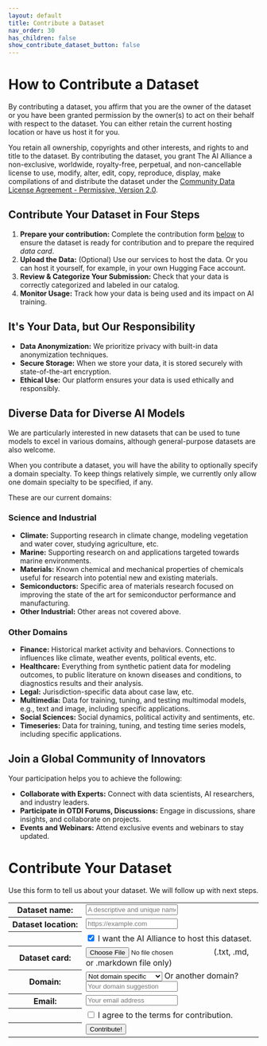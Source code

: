 ```yaml
---
layout: default
title: Contribute a Dataset
nav_order: 30
has_children: false
show_contribute_dataset_button: false
---
```


# How to Contribute a Dataset 

By contributing a dataset, you affirm that you are the owner of the dataset
or you have been granted permission by the owner(s) to act on their behalf with respect
to the dataset. You can either retain the current hosting location or have us host it for you.

You retain all ownership, copyrights and other interests, and rights to and title to the
dataset. By contributing the dataset, you grant The AI Alliance a non-exclusive, worldwide, royalty-free, perpetual, and non-cancellable license to use, modify, alter, edit, copy, reproduce, display, make compilations of and distribute the dataset under the
[Community Data License Agreement - Permissive, Version 2.0](https://cdla.dev/permissive-2-0/).

## Contribute Your Dataset in Four Steps

1. **Prepare your contribution:** Complete the contribution form [below](#contribute-your-dataset) to ensure the dataset is ready for contribution and to prepare the required _data card_.
2. **Upload the Data:** (Optional) Use our services to host the data. Or you can host it yourself, for example, in your own Hugging Face account.
3. **Review & Categorize Your Submission:** Check that your data is correctly categorized and labeled in our catalog.
4. **Monitor Usage:** Track how your data is being used and its impact on AI training.

## It's Your Data, but Our Responsibility

* **Data Anonymization:** We prioritize privacy with built-in data anonymization techniques.
* **Secure Storage:** When we store your data, it is stored securely with state-of-the-art encryption.
* **Ethical Use:** Our platform ensures your data is used ethically and responsibly.


## Diverse Data for Diverse AI Models

We are particularly interested in new datasets that can be used to tune models to excel in various domains, although general-purpose datasets are also welcome. 

When you contribute a dataset, you will have the ability to optionally specify a domain specialty. To keep things relatively simple, we currently only allow one domain specialty to be specified, if any.

These are our current domains:

### Science and Industrial

* **Climate:** Supporting research in climate change, modeling vegetation and water cover, studying agriculture, etc.
* **Marine:** Supporting research on and applications targeted towards marine environments.
* **Materials:** Known chemical and mechanical properties of chemicals useful for research into potential new and existing materials. 
* **Semiconductors:** Specific area of materials research focused on improving the state of the art for semiconductor performance and manufacturing.
* **Other Industrial:** Other areas not covered above.

### Other Domains

* **Finance:** Historical market activity and behaviors. Connections to influences like climate, weather events, political events, etc. 
* **Healthcare:** Everything from synthetic patient data for modeling outcomes, to public literature on known diseases and conditions, to diagnostics results and their analysis.
* **Legal:** Jurisdiction-specific data about case law, etc.
* **Multimedia:** Data for training, tuning, and testing multimodal models, e.g., text and image, including specific applications.
* **Social Sciences:** Social dynamics, political activity and sentiments, etc.
* **Timeseries:** Data for training, tuning, and testing time series models, including specific applications.

## Join a Global Community of Innovators

Your participation helps you to achieve the following:

* **Collaborate with Experts:** Connect with data scientists, AI researchers, and industry leaders.
* **Participate in OTDI Forums, Discussions:** Engage in discussions, share insights, and collaborate on projects.
* **Events and Webinars:** Attend exclusive events and webinars to stay updated.

# Contribute Your Dataset

Use this form to tell us about your dataset. We will follow up with next steps.

<form action="#" method="post">
	<div class="form-dataset">
		<table class="form-dataset-table">
			<tr>
				<th class="form-dataset-table-label">
				  <label for="dataset">Dataset&nbsp;name:</label>
				</th>
				<td class="form-dataset-table-value">
				  <input type="text" id="dataset-name" name="dataset-name" class="form-dataset-table-input" placeholder="A descriptive and unique name" required />	  
				</td>
			</tr>
			<tr>
				<th class="form-dataset-table-label">
				  <label for="dataset">Dataset&nbsp;location:</label>
				</th>
				<td class="form-dataset-table-value">
				  <input type="url" id="dataset-url" name="dataset-url" class="form-dataset-table-input" placeholder="https://example.com" pattern="https://.*" required />
				</td>
			</tr>
			<tr>
				<th class="form-dataset-table-label">
				  &nbsp;
				</th>
				<td class="form-dataset-table-value">
				  <input type="checkbox" name="dataset-alliance-hosting" checked /> I want the AI Alliance to host this dataset.
				</td>
			</tr>
			<tr>
				<th class="form-dataset-table-label">
				  <label for="dataset">Dataset&nbsp;card:</label>
				</th>
				<td class="form-dataset-table-value">
				  <input type="file" id="dataset-card" name="dataset-card" accept=".txt, .md, .markdown" class="form-dataset-table-input" required /> (.txt, .md, or .markdown file only)
				</td>
			</tr>
			<tr>
				<th class="form-dataset-table-label">
				  <label for="domain">Domain:</label>
				</th>
				<td class="form-dataset-table-value">
					<select id="dataset-domain" name="dataset-domain" class="form-dataset-table-input">
					  <optgroup label="General Purpose">
							<option default>Not domain specific</option>
					  </optgroup>
					  <optgroup label="Science & Industrial">
							<option>Climate</option>
							<option>Marine</option>
							<option>Materials</option>
							<option>Semiconductors</option>
							<option>Other Industrial</option>
						</optgroup>
					  <optgroup label="Other">
							<option>Finance</option>
							<option>Healthcare</option>
							<option>Legal</option>
							<option>Multimedia</option>
							<option>Social Science</option>
							<option>Time Series</option>
					  </optgroup>
					</select>
					Or another domain? 
				  <input type="text" id="dataset-other-domain" name="dataset-other-domain" class="form-dataset-table-input-shorter" placeholder="Your domain suggestion" required />	  					
				</td>
			</tr>
			<tr>
				<th class="form-dataset-table-label">
				  <label for="email">Email:</label>
				</th>
				<td class="form-dataset-table-value">
				  <input type="email" id="email" name="email" class="form-dataset-table-input" placeholder="Your email address" required />	  
				</td>
			</tr>
			<tr>
				<th class="form-dataset-table-label">
    			&nbsp;
    		</th>
				<td class="form-dataset-table-value">
				  <input type="checkbox" name="agree-to-terms" required /> I agree to the terms for contribution.
				</td>
			</tr>
			<tr>
				<th class="form-dataset-table-label">
    			&nbsp;
    		</th>
				<td class="form-dataset-table-value">
			    <input type="submit" value="Contribute!" />
				</td>
			</tr>
		</table>
  </div>
</form>
<script>
	<!-- Necessary to have the file browser limit all the allowed sections to what "accept=''" specifies. -->
  var test = document.querySelector('input');
</script>

